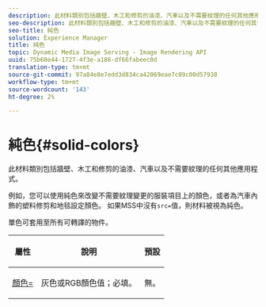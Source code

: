 ```yaml
---
description: 此材料類別包括牆壁、木工和修剪的油漆、汽車以及不需要紋理的任何其他應用程式。
seo-description: 此材料類別包括牆壁、木工和修剪的油漆、汽車以及不需要紋理的任何其他應用程式。
seo-title: 純色
solution: Experience Manager
title: 純色
topic: Dynamic Media Image Serving - Image Rendering API
uuid: 75b60e44-1727-4f3e-a186-df66fabeec0d
translation-type: tm+mt
source-git-commit: 97a84e8e7edd3d834ca42069eae7c09c00d57938
workflow-type: tm+mt
source-wordcount: '143'
ht-degree: 2%

---
```



# 純色{#solid-colors}

此材料類別包括牆壁、木工和修剪的油漆、汽車以及不需要紋理的任何其他應用程式。

例如，您可以使用純色來改變不需要紋理變更的服裝項目上的顏色，或者為汽車內飾的塑料修剪和地毯設定顏色。 如果MSS中沒有`src=`值，則材料被視為純色。

單色可套用至所有可轉譯的物件。

<table id="table_9245240311A44659A74C7A5EDD7D1503"> 
 <thead> 
  <tr> 
   <th colname="col1" class="entry"> <p>屬性 </p> </th> 
   <th colname="col2" class="entry"> <p>說明 </p> </th> 
   <th colname="col3" class="entry"> <p>預設 </p> </th> 
  </tr> 
 </thead>
 <tbody> 
  <tr> 
   <td colname="col1"> <p> <a href="../../../../../../ir-api/http-protocol/image-rendering-api-ref/c-ir-http-protocol-ref/c-ir-http-protocol-command-reference/r-ir-http-color.md#reference-ea3cba9edfe94dbab86d8f123a9ed0aa" type="reference" format="dita" scope="local"> <span class="codeph"> 顏色=  </span> </a> </p> </td> 
   <td colname="col2"> <p> 灰色或RGB顏色值；必填。 </p> </td> 
   <td colname="col3"> <p>無。 </p> </td> 
  </tr> 
 </tbody> 
</table>

